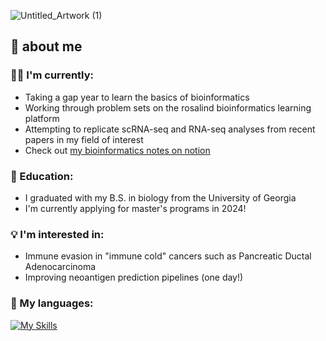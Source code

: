 ![Untitled_Artwork (1)](https://github.com/lenarayneallen/lenarayneallen/assets/124638335/8f1e607f-49e9-45e3-a11b-eae9e27c0cb8)

## 🧪 about me
### 👩‍💻 I'm currently:
* Taking a gap year to learn the basics of bioinformatics 
* Working through problem sets on the rosalind bioinformatics learning platform
* Attempting to replicate scRNA-seq and RNA-seq analyses from recent papers in my field of interest
* Check out [my bioinformatics notes on notion](https://fluffy-adasaurus-ac9.notion.site/Lena-s-bioinformatics-notes-b0f9872b936f416487f18474ede29ba9)
### 📘 Education:
* I graduated with my B.S. in biology from the University of Georgia
* I'm currently applying for master's programs in 2024!
  
### 💡 I'm interested in:
* Immune evasion in "immune cold" cancers such as Pancreatic Ductal Adenocarcinoma
* Improving neoantigen prediction pipelines (one day!)

### 🌟 My languages:
[![My Skills](https://skillicons.dev/icons?i=r,python&theme=light)](https://skillicons.dev)


<!--
**lenarayneallen/lenarayneallen** is a ✨ _special_ ✨ repository because its `README.md` (this file) appears on your GitHub profile.

Here are some ideas to get you started:

- 🔭 I’m currently working on ...
- 🌱 I’m currently learning ...
- 👯 I’m looking to collaborate on ...
- 🤔 I’m looking for help with ...
- 💬 Ask me about ...
- 📫 How to reach me: ...
- 😄 Pronouns: ...
- ⚡ Fun fact: ...
-->
